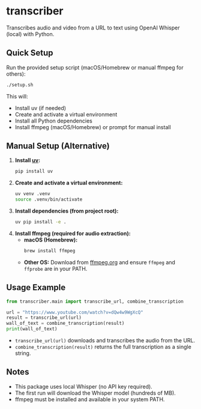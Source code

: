 # transcriber

Transcribes audio and video from a URL to text using OpenAI Whisper (local) with Python.

## Quick Setup

Run the provided setup script (macOS/Homebrew or manual ffmpeg for others):

```bash
./setup.sh
```

This will:
- Install uv (if needed)
- Create and activate a virtual environment
- Install all Python dependencies
- Install ffmpeg (macOS/Homebrew) or prompt for manual install

## Manual Setup (Alternative)

1. **Install [uv](https://github.com/astral-sh/uv):**
   ```bash
   pip install uv
   ```
2. **Create and activate a virtual environment:**
   ```bash
   uv venv .venv
   source .venv/bin/activate
   ```
3. **Install dependencies (from project root):**
   ```bash
   uv pip install -e .
   ```
4. **Install ffmpeg (required for audio extraction):**
   - **macOS (Homebrew):**
     ```bash
     brew install ffmpeg
     ```
   - **Other OS:**
     Download from [ffmpeg.org](https://ffmpeg.org/download.html) and ensure `ffmpeg` and `ffprobe` are in your PATH.

## Usage Example

```python
from transcriber.main import transcribe_url, combine_transcription

url = "https://www.youtube.com/watch?v=dQw4w9WgXcQ"
result = transcribe_url(url)
wall_of_text = combine_transcription(result)
print(wall_of_text)
```

- `transcribe_url(url)` downloads and transcribes the audio from the URL.
- `combine_transcription(result)` returns the full transcription as a single string.

## Notes
- This package uses local Whisper (no API key required).
- The first run will download the Whisper model (hundreds of MB).
- ffmpeg must be installed and available in your system PATH.
